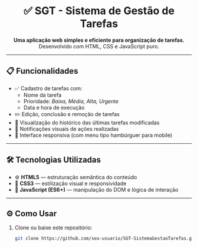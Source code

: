 <h1 align="center">✅ SGT - Sistema de Gestão de Tarefas</h1>

<p align="center">
  <strong>Uma aplicação web simples e eficiente para organização de tarefas.</strong><br>
  Desenvolvido com HTML, CSS e JavaScript puro.
</p>

---

## 📋 Funcionalidades

- ✅ Cadastro de tarefas com:
  - Nome da tarefa
  - Prioridade: <em>Baixa, Média, Alta, Urgente</em>
  - Data e hora de execução
- ✏️ Edição, conclusão e remoção de tarefas
- 📜 Visualização do histórico das últimas tarefas modificadas
- 🔔 Notificações visuais de ações realizadas
- 📱 Interface responsiva (com menu tipo hambúrguer para mobile)

---

## 🛠️ Tecnologias Utilizadas

- ⚙️ <strong>HTML5</strong> — estruturação semântica do conteúdo
- 🎨 <strong>CSS3</strong> — estilização visual e responsividade
- 🧠 <strong>JavaScript (ES6+)</strong> — manipulação do DOM e lógica de interação

---

## ⚙️ Como Usar

1. Clone ou baixe este repositório:
   ```bash
   git clone https://github.com/seu-usuario/SGT-SistemaGestaoTarefas.git

